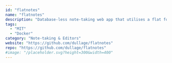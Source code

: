 ```yaml
---
id: "flatnotes"
name: "flatnotes"
description: "Database-less note-taking web app that utilises a flat folder of markdown files for storage."
tags:
  - "MIT"
  - "Docker"
category: "Note-taking & Editors"
website: "https://github.com/dullage/flatnotes"
repo: "https://github.com/dullage/flatnotes"
#image: "/placeholder.svg?height=300&width=400"
---
```


